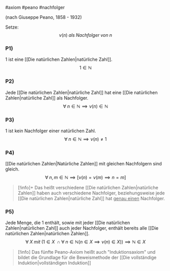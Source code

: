 #axiom #peano #nachfolger 

(nach Giuseppe Peano, 1858 - 1932)

Setze:
$$\nu(n) \; als \; Nachfolger\; von\; n$$

### P1)
1 ist eine [[Die natürlichen Zahlen|natürliche Zahl]].
$$1 \in \mathbb{N}$$

### P2)
Jede [[Die natürlichen Zahlen|natürliche Zahl]] hat eine [[Die natürlichen Zahlen|natürliche Zahl]] als Nachfolger.
$$\forall\;n\in \mathbb{N}\implies\nu(n)\in \mathbb{N}$$

### P3)
1 ist kein Nachfolger einer natürlichen Zahl.
$$\forall\;n\in \mathbb{N}\implies \nu(n)\neq 1$$

### P4)
[[Die natürlichen Zahlen|Natürliche Zahlen]] mit gleichen Nachfolgern sind gleich.
$$\forall\;n,m\in \mathbb{N}\implies[\nu(n) =\nu(m)\implies n=m]$$
>[!info]+  Das heißt verschiedene [[Die natürlichen Zahlen|natürliche Zahlen]] haben auch verschiedene Nachfolger, beziehungsweise jede [[Die natürlichen Zahlen|natürliche Zahl]] hat <u>genau einen</u> Nachfolger. 

### P5)
Jede Menge, die 1 enthält, sowie mit jeder [[Die natürlichen Zahlen|natürlichen Zahl]] auch jeder Nachfolger, enthält bereits alle [[Die natürlichen Zahlen|natürlichen Zahlen]].
$$\forall\;X\;mit\;(1\in X\;\cap\forall\;n\in \mathbb{N}(n\in X\implies \nu(n)\in X))\implies \mathbb{N}\in X$$
>[!info] Das fünfte Peano-Axiom heißt auch "Induktionsaxiom" und bildet die Grundlage für die Beweismethode der [[Die vollständige Induktion|vollständigen Induktion]]




